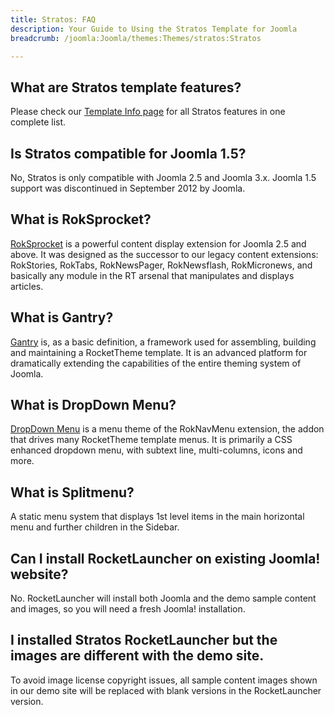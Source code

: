 ```yaml
---
title: Stratos: FAQ
description: Your Guide to Using the Stratos Template for Joomla
breadcrumb: /joomla:Joomla/themes:Themes/stratos:Stratos

---
```


What are Stratos template features?
-----
Please check our [Template Info page][features] for all Stratos features in one complete list.

Is Stratos compatible for Joomla 1.5?
-----
No, Stratos is only compatible with Joomla 2.5 and Joomla 3.x. Joomla 1.5 support was discontinued in September 2012 by Joomla.

What is RokSprocket?
-----
[RokSprocket][roksprocket] is a powerful content display extension for Joomla 2.5 and above. It was designed as the successor to our legacy content extensions: RokStories, RokTabs, RokNewsPager, RokNewsflash, RokMicronews, and basically any module in the RT arsenal that manipulates and displays articles.

What is Gantry?
-----
[Gantry][gantry] is, as a basic definition, a framework used for assembling, building and maintaining a RocketTheme template. It is an advanced platform for dramatically extending the capabilities of the entire theming system of Joomla.

What is DropDown Menu?
-----
[DropDown Menu][dropdown] is a menu theme of the RokNavMenu extension, the addon that drives many RocketTheme template menus. It is primarily a CSS enhanced dropdown menu, with subtext line, multi-columns, icons and more.

What is Splitmenu?
-----
A static menu system that displays 1st level items in the main horizontal menu and further children in the Sidebar.

Can I install RocketLauncher on existing Joomla! website?
-----
No. RocketLauncher will install both Joomla and the demo sample content and images, so you will need a fresh Joomla! installation.

I installed Stratos RocketLauncher but the images are different with the demo site.
-----
To avoid image license copyright issues, all sample content images shown in our demo site will be replaced with blank versions in the RocketLauncher version.

[gantry]: http://gantry.org/
[features]: http://demo.rockettheme.com/joomla-templates/stratos/features
[font]: http://www.fontsquirrel.com/fonts/ubuntu
[forum]: http://www.rockettheme.com/forum/joomla-template-stratos
[roksprocket]: http://www.rockettheme.com/joomla/extensions/roksprocket
[dropdown]: http://demo.rockettheme.com/joomla-templates/stratos/features/menu-options
[splitmenu]: http://demo.rockettheme.com/joomla-templates/stratos/features/menu-options
[extensions]: http://demo.rockettheme.com/joomla-templates/stratos/features/extensions